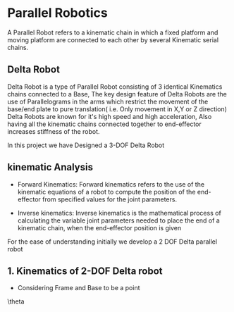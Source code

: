 # Parallel Robotics

A Parallel Robot refers to a kinematic chain in which a fixed platform and moving platform are connected to each other by several Kinematic serial chains.


## Delta Robot

Delta Robot is a type of Parallel Robot consisting of 3 identical Kinematics chains connected to a Base, The key design feature of Delta Robots are the use of Parallelograms in the arms
which restrict the movement of the base/end plate to pure translation( i.e. Only movement in X,Y or Z direction) 
Delta Robots are known for it's high speed and high acceleration, Also having all the kinematic chains connected together to end-effector increases stiffness of the robot.

In this project we have Designed a 3-DOF Delta Robot

## kinematic Analysis

+  Forward Kinematics: 
Forward kinematics refers to the use of the kinematic equations of a robot to compute the position of the end-effector from specified values for the joint parameters.

+  Inverse kinematics: 
Inverse kinematics is the mathematical process of calculating the variable joint parameters needed to place the end of a kinematic chain, when the end-effector position is given



For the ease of understanding initially we develop a 2 DOF Delta parallel robot

##  1. Kinematics of 2-DOF Delta robot

+ Considering Frame and Base to be a point

\theta

    
    
    


    


